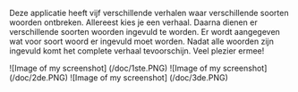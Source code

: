 Deze applicatie heeft vijf verschillende verhalen waar verschillende soorten woorden ontbreken. Allereest kies je een verhaal. Daarna dienen er verschillende soorten woorden ingevuld te worden. Er wordt aangegeven wat voor soort woord er ingevuld moet worden. Nadat alle woorden zijn ingevuld komt het complete verhaal tevoorschijn. Veel plezier ermee!

![Image of my screenshot]
(/doc/1ste.PNG) 
![Image of my screenshot]
(/doc/2de.PNG)
![Image of my screenshot]
(/doc/3de.PNG)
